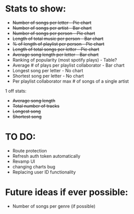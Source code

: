 # Stats to show:

- ~~Number of songs per letter - Pie chart~~
- ~~Number of songs per artist - Bar chart~~
- ~~Number of songs per person - Pie chart~~
- ~~Length of total music per person - Bar chart~~
- ~~% of length of playlist per person - Pie chart~~
- ~~Length of total songs per letter - Pie chart~~
- ~~Average song length per letter - Bar chart~~
- Ranking of popularity (most spotify plays) - Table?
- Average # of plays per playlist collaborator - Bar chart
- Longest song per letter - No chart
- Shortest song per letter - No chart
- Per playlist collaborator max # of songs of a single artist

1 off stats:

- ~~Average song length~~
- ~~Total number of tracks~~
- ~~Longest song~~
- ~~Shortest song~~

# TO DO:

- Route protection
- Refresh auth token automatically
- Revamp UI
- changing charts bug
- Replacing user ID functionality

# Future ideas if ever possible:

- Number of songs per genre (if possible)
